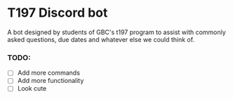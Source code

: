# T197 Discord bot
A bot designed by students of GBC's t197 program to assist with commonly asked questions, 
due dates and whatever else we could think of.

### TODO:
- [ ] Add more commands
- [ ] Add more functionality
- [ ] Look cute